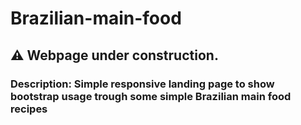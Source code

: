 # Brazilian-main-food

## ⚠️ Webpage under construction.

### Description: Simple responsive landing page to show bootstrap usage trough some simple Brazilian main food recipes
